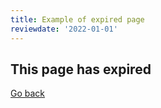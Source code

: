 ```yaml
---
title: Example of expired page
reviewdate: '2022-01-01'
---
```


## This page has expired

[Go back](add-review-date-to-page.md)